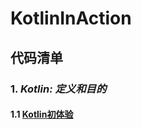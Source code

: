 # KotlinInAction
## 代码清单
###  1. *Kotlin: 定义和目的*
#### 1.1 [Kotlin初体验](https://github.com/ldk123456/KotlinInAction/blob/master/src/Chapter01/1.1_ATasteOfKotlin.kt)
